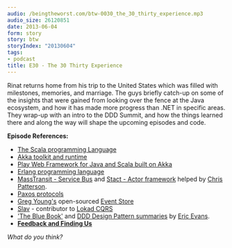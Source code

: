 ```yaml
---
audio: /beingtheworst.com/btw-0030_the_30_thirty_experience.mp3
audio_size: 26120851
date: 2013-06-04
form: story
story: btw
storyIndex: "20130604"
tags:
- podcast
title: E30 - The 30 Thirty Experience
---
```

<p>Rinat returns home from his trip to the United States which was filled with milestones, memories, and marriage.  The guys briefly catch-up on some of the insights that were gained from looking over the fence at the Java ecosystem, and how it has made more progress than .NET in specific areas.  They wrap-up with an intro to the DDD Summit, and how the things learned there and along the way will shape the upcoming episodes and code.</p>


<p><strong>Episode References:</strong></p>
<ul>
<li><a href="http://www.scala-lang.org/">The Scala programming Language</a></li>
<li><a href="http://akka.io/">Akka toolkit and runtime</a></li>
<li><a href="http://www.playframework.com/">Play Web Framework for Java and Scala built on Akka</a></li>
<li><a href="http://www.erlang.org/">Erlang programming language</a></li>
<li><a href="http://masstransit-project.com/">MassTransit - Service Bus</a> and <a href="https://github.com/phatboyg/Stact">Stact - Actor framework</a> helped by <a href="https://twitter.com/PhatBoyG">Chris Patterson</a>.</li>
<li><a href="http://en.wikipedia.org/wiki/Paxos_(computer_science)">Paxos protocols</a></li>
<li><a href="https://twitter.com/gregyoung">Greg Young's</a> open-sourced <a href="http://geteventstore.com/">Event Store</a></li>
<li><a href="https://github.com/slav">Slav</a> - contributor to <a href="http://lokad.github.io/lokad-cqrs/">Lokad CQRS</a></li>
<li><a href="http://www.amazon.com/Domain-Driven-Design-Tackling-Complexity-Software/dp/0321125215">'The Blue Book'</a> and <a href="http://domainlanguage.com/ddd/patterns/">DDD Design Pattern summaries</a> by <a href="https://twitter.com/ericevans0">Eric Evans</a>.</li>
<li><strong><a href="http://beingtheworst.com/about">Feedback and Finding Us</a></strong></li>
</ul>
<p><em>What do you think?</em></p>
